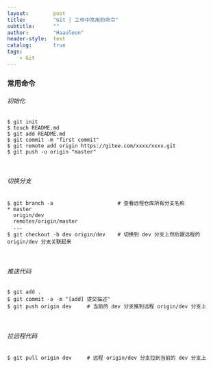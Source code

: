 ```yaml
---
layout:        post
title:         "Git | 工作中常用的命令"
subtitle:      ""
author:        "Haauleon"
header-style:  text
catalog:       true
tags:
    - Git
---
```


### 常用命令
###### 初始化
```linux
$ git init
$ touch README.md
$ git add README.md
$ git commit -m "first commit"
$ git remote add origin https://gitee.com/xxxx/xxxx.git
$ git push -u origin "master"
```

<br>

###### 切换分支
```
$ git branch -a                     # 查看远程仓库所有分支名称
* master
  origin/dev
  remotes/origin/master
  ...
$ git checkout -b dev origin/dev    # 切换到 dev 分支上然后跟远程的 origin/dev 分支关联起来
```

<br>

###### 推送代码
```
$ git add .
$ git commit -a -m "[add] 提交描述"
$ git push origin dev     # 当前的 dev 分支推到远程 origin/dev 分支上
```

<br>

###### 拉远程代码
```
$ git pull origin dev     # 远程 origin/dev 分支拉到当前的 dev 分支上
```